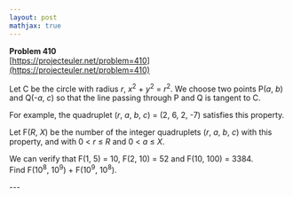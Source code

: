 ```yaml
---
layout: post
mathjax: true
---
```

**Problem 410**  
[https://projecteuler.net/problem=410](https://projecteuler.net/problem=410)

<p>Let C be the circle with radius <var>r</var>, <var>x</var><sup>2</sup> + <var>y</var><sup>2</sup> = <var>r</var><sup>2</sup>. We choose two points P(<var>a</var>, <var>b</var>) and Q(-<var>a</var>, <var>c</var>) so that the line passing through P and Q is tangent to C.</p>

<p>For example, the quadruplet (<var>r</var>, <var>a</var>, <var>b</var>, <var>c</var>) = (2, 6, 2, -7) satisfies this property.</p>

<p>Let F(<var>R</var>, <var>X</var>) be the number of the integer quadruplets (<var>r</var>, <var>a</var>, <var>b</var>, <var>c</var>) with this property, and with 0 &lt; <var>r</var> ≤ <var>R</var> and 0 &lt; <var>a</var> ≤ <var>X</var>.</p>

<p>We can verify that F(1, 5) = 10, F(2, 10) = 52 and F(10, 100) = 3384.<br />
Find F(10<sup>8</sup>, 10<sup>9</sup>) + F(10<sup>9</sup>, 10<sup>8</sup>).</p>
---
